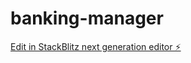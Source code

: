 # banking-manager

[Edit in StackBlitz next generation editor ⚡️](https://stackblitz.com/~/github.com/HARUTO-09/banking-manager)